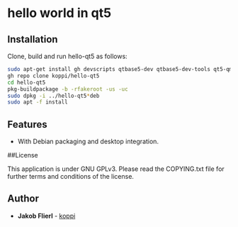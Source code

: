 # hello world in qt5

## Installation

Clone, build and run hello-qt5 as follows:
```bash
sudo apt-get install gh devscripts qtbase5-dev qtbase5-dev-tools qt5-qmake 
gh repo clone koppi/hello-qt5
cd hello-qt5
pkg-buildpackage -b -rfakeroot -us -uc
sudo dpkg -i ../hello-qt5*deb
sudo apt -f install
```

## Features

* With Debian packaging and desktop integration.

##License

This application is under GNU GPLv3. Please read the COPYING.txt file for further terms and conditions of the license.

## Author

* **Jakob Flierl** - [koppi](https://github.com/koppi)
